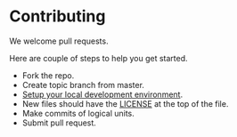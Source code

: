# Contributing

We welcome pull requests.

Here are couple of steps to help you get started.

* Fork the repo.
* Create topic branch from master.
* [Setup your local development environment](docs/development/DevelopmentSetup.md).
* New files should have the [LICENSE](LICENSE) at the top of the file.
* Make commits of logical units.
* Submit pull request.
